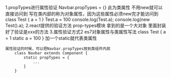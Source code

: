 1.propTypes进行属性验证
    Navbar.propTypes = {}
        此为类属性
            不用new就可以直接访问到
    写在类内部的称为对象属性，因为这些属性必须new完才能访问到
    class Test {
        a = 1
    }
    Test.a = 100
    console.log(Test.a);
    console.log(new Test().a);
2.react提供的验证方法
    prop-types模块
        拿到的是一个大对象
            里面封装好了验证是xxx的方法
3.属性验证方式2
    es7对象属性与类属性写法
    class Test {
        a = 1
        static a = 100
    }
        加一个static就代表类属性

    属性验证的时候，可以把Navbar.propTypes放到类组件内部
        class Navbar extends Component {
            static propTypes = {
                ...
            }
        }
